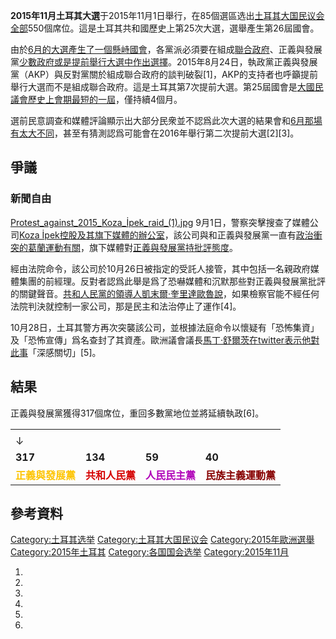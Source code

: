 **2015年11月土耳其大選**于2015年11月1日舉行，在85個選區选出[土耳其大国民议会全部](../Page/土耳其大国民议会.md "wikilink")550個席位。這是土耳其共和國歷史上第25次大選，選舉產生第26屆國會。

由於[6月的大選產生了一個](../Page/2015年6月土耳其大選.md "wikilink")[懸峙國會](../Page/懸峙國會.md "wikilink")，各黨派必須要在組成[聯合政府](../Page/聯合政府.md "wikilink")、正義與發展黨[少數政府或是提前舉行大選中作出選擇](../Page/少數政府.md "wikilink")。2015年8月24日，執政黨正義與發展黨（AKP）與反對黨關於組成聯合政府的談判破裂\[1\]，AKP的支持者也呼籲提前舉行大選而不是組成聯合政府。這是土耳其第7次提前大選。第25屆國會是[大國民議會歷史上會期最短的一屆](../Page/土耳其大國民議會.md "wikilink")，僅持續4個月。

選前民意調查和媒體評論顯示出大部分民衆並不認爲此次大選的結果會和[6月那場有太大不同](../Page/2015年6月土耳其大選.md "wikilink")，甚至有猜測認爲可能會在2016年舉行第二次提前大選\[2\]\[3\]。

## 爭議

### 新聞自由

[Protest_against_2015_Koza_İpek_raid_(1).jpg](https://zh.wikipedia.org/wiki/File:Protest_against_2015_Koza_İpek_raid_\(1\).jpg "fig:Protest_against_2015_Koza_İpek_raid_(1).jpg")
9月1日，警察突擊搜查了媒體公司[Koza
İpek控股及其旗下媒體的辦公室](../Page/w:en:Koza_İpek_Holding.md "wikilink")，該公司與和正義與發展黨一直有[政治衝突的](../Page/w:en:Turkish_government_–_Gülen_Movement_conflict.md "wikilink")[葛蘭運動有關](../Page/法图拉·葛兰.md "wikilink")，旗下媒體對[正義與發展黨持批評態度](../Page/正義與發展黨.md "wikilink")。

經由法院命令，該公司於10月26日被指定的受託人接管，其中包括一名親政府媒體集團的前經理。反對者認爲此舉是爲了恐嚇媒體和沉默那些對正義與發展黨批評的關鍵聲音。[共和人民黨的領導人](../Page/共和人民黨.md "wikilink")[凱末爾·奎里達歐魯說](../Page/凱末爾·奎里達歐魯.md "wikilink")，如果檢察官能不經任何法院判決就控制一家公司，那是民主和法治停止了運作\[4\]。

10月28日，土耳其警方再次突襲該公司，並根據法庭命令以懷疑有「恐怖集資」及「恐怖宣傳」爲名查封了其資產。歐洲議會議長[馬丁·舒爾茨在](../Page/馬丁·舒爾茨_\(德國政治家\).md "wikilink")[twitter表示他對此事](../Page/twitter.md "wikilink")「深感關切」\[5\]。

## 結果

正義與發展黨獲得317個席位，重回多數黨地位並將延續執政\[6\]。

|                                                |                                               |                                               |                                                 |
| ---------------------------------------------- | --------------------------------------------- | --------------------------------------------- | ----------------------------------------------- |
|                                                |                                               |                                               |                                                 |
| ↓                                              |                                               |                                               |                                                 |
| **317**                                        | **134**                                       | **59**                                        | **40**                                          |
| <span style="color:#fdc400;">**正義與發展黨**</span> | <span style="color:#d50000;">**共和人民黨**</span> | <span style="color:#b000b8;">**人民民主黨**</span> | <span style="color:#870000;">**民族主義運動黨**</span> |

## 參考資料

[Category:土耳其选举](https://zh.wikipedia.org/wiki/Category:土耳其选举 "wikilink")
[Category:土耳其大国民议会](https://zh.wikipedia.org/wiki/Category:土耳其大国民议会 "wikilink")
[Category:2015年歐洲選舉](https://zh.wikipedia.org/wiki/Category:2015年歐洲選舉 "wikilink")
[Category:2015年土耳其](https://zh.wikipedia.org/wiki/Category:2015年土耳其 "wikilink")
[Category:各国国会选举](https://zh.wikipedia.org/wiki/Category:各国国会选举 "wikilink")
[Category:2015年11月](https://zh.wikipedia.org/wiki/Category:2015年11月 "wikilink")

1.
2.

3.

4.

5.

6.